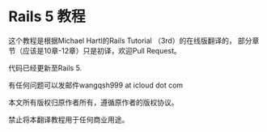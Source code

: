 # Rails 5 教程

这个教程是根据Michael Hartl的Rails Tutorial （3rd）的在线版翻译的，
部分章节（应该是10章-12章）只是初译，欢迎Pull Request。

代码已经更新至Rails 5.

有任何问题可以发邮件wangqsh999 at icloud dot com

本文所有版权归原作者所有，遵循原作者的版权协议。

禁止将本翻译教程用于任何商业用途。
